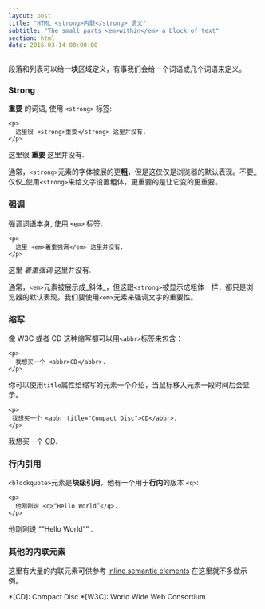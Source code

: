 ```yaml
---
layout: post
title: "HTML <strong>内联</strong> 语义"
subtitle: "The small parts <em>within</em> a block of text"
section: html
date: 2016-03-14 00:00:00
---
```



段落和列表可以给**一块**区域定义，有事我们会给一个词语或几个词语来定义。

### Strong

**重要** 的词语, 使用 `<strong>` 标签:

```
<p>
  这里很 <strong>重要</strong> 这里并没有.
</p>
```

<div class="result">
  <p>
    这里很 <strong>重要</strong> 这里并没有.
  </p>
</div>


通常，`<strong>`元素的字体被展的更**粗**，但是这仅仅是浏览器的默认表现。不要_仅仅_使用`<strong>`来给文字设置粗体，更重要的是让它变的更重要。

### 强调

强调词语本身, 使用 `<em>` 标签:

```
<p>
  这里 <em>着重强调</em> 这里并没有.
</p>
```

<div class="result">
  <p>
    这里 <em>着重强调</em> 这里并没有.
  </p>
</div>


通常，`<em>`元素被展示成_斜体_，但这跟`<strong>`被显示成粗体一样，都只是浏览器的默认表现。我们要使用`<em>`元素来强调文字的重要性。


### 缩写

像 W3C 或者 CD 这种缩写都可以用`<abbr>`标签来包含：

```
<p>
  我想买一个 <abbr>CD</abbr>.
</p>
```


你可以使用`title`属性给缩写的元素一个介绍，当鼠标移入元素一段时间后会显示。

```
<p>
 我想买一个 <abbr title="Compact Disc">CD</abbr>.
</p>
```

<div class="result">
  <p>
    我想买一个 <abbr title="Compact Disc">CD</abbr>.
  </p>
</div>

### 行内引用


`<blockquote>`元素是**块级引用**，他有一个用于**行内**的版本 `<q>`:

```
<p>
  他刚刚说 <q>“Hello World”</q>.
</p>
```

<div class="result">
  <p>
    他刚刚说 <q>“Hello World”</q> .
  </p>
</div>


### 其他的内联元素

这里有大量的内联元素可供参考 [inline semantic elements](https://developer.mozilla.org/en/docs/Web/HTML/Element#Inline_text_semantics) 在这里就不多做示例。

*[CD]: Compact Disc
*[W3C]: World Wide Web Consortium
